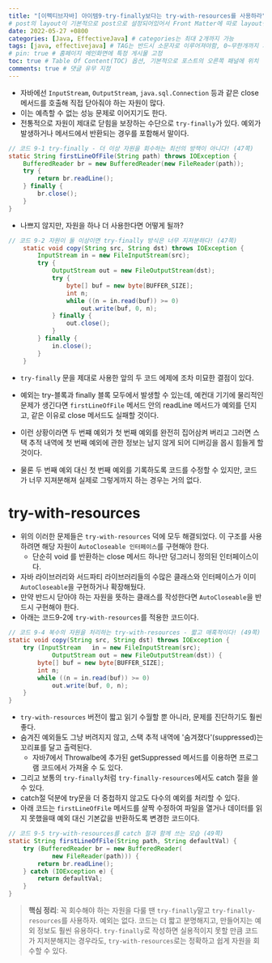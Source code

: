 ```yaml
---
title: "[이펙티브자바] 아이템9-try-finally보다는 try-with-resources를 사용하라"
# post의 layout이 기본적으로 post으로 설정되어있어서 Front Matter에 따로 layout변수를 만들어 주지 않아도 된다.
date: 2022-05-27 +0800
categories: [Java, EffectiveJava] # categories는 최대 2개까지 가능
tags: [java, effectivejava] # TAG는 반드시 소문자로 이루어져야함, 0~무한개까지 지정 가능
# pin: true # 홈페이지 메인화면에 특정 게시물 고정
toc: true # Table Of Content(TOC) 옵션, 기본적으로 포스트의 오른쪽 패널에 위치
comments: true # 댓글 유무 지정
---
```


- 자바에선 `InputStream`, `OutputStream`, `java.sql.Connection` 등과 같은 close 메서드를 호출해 직접 닫아줘야 하는 자원이 많다.
- 이는 예측할 수 없는 성능 문제로 이어지기도 한다.
- 전통적으로 자원이 제대로 닫힘을 보장하는 수단으로 `try-finally`가 있다. 예외가 발생하거나 메서드에서 반환되는 경우를 포함해서 말이다.

```java
// 코드 9-1 try-finally - 더 이상 자원을 회수하는 최선의 방책이 아니다! (47쪽)
static String firstLineOfFile(String path) throws IOException {
	BufferedReader br = new BufferedReader(new FileReader(path));
	try {
		return br.readLine();
	} finally {
		br.close();
	}
}
```

- 나쁘지 않지만, 자원을 하나 더 사용한다면 어떻게 될까?

```java
// 코드 9-2 자원이 둘 이상이면 try-finally 방식은 너무 지저분하다! (47쪽)
    static void copy(String src, String dst) throws IOException {
        InputStream in = new FileInputStream(src);
        try {
            OutputStream out = new FileOutputStream(dst);
            try {
                byte[] buf = new byte[BUFFER_SIZE];
                int n;
                while ((n = in.read(buf)) >= 0)
                    out.write(buf, 0, n);
            } finally {
                out.close();
            }
        } finally {
            in.close();
        }
    }
```

- `try-finally` 문을 제대로 사용한 앞의 두 코드 에제에 조차 미묘한 결점이 있다.

- 예외는 try-블록과 finally 블록 모두에서 발생할 수 있는데, 예컨대 기기에 물리적인 문제가 생긴다면 `firstLineOfFile` 메서드 안의 readLine 메서드가 예외를 던지고, 같은 이유로 close 메서드도 실패할 것이다.
- 이런 상황이라면 두 번쨰 예외가 첫 번째 예외를 완전히 집어삼켜 버리고 그러면 스택 추적 내역에 첫 번째 예외에 관한 정보는 남지 않게 되어 디버깅을 몹시 힘들게 할 것이다.
-  물론 두 번째 예외 대신 첫 번째 예외를 기록하도록 코드를 수정할 수 있지만, 코드가 너무 지져분해져 실제로 그렇게까지 하는 경우는 거의 없다.


# try-with-resources
- 위의 이러한 문제들은 `try-with-resources` 덕에 모두 해결되었다. 이 구조를 사용하려면 해당 자원이 `AutoCloseable 인터페이스`를 구현해야 한다.
  - 단순히 void 를 반환하는 close 메서드 하나만 덩그러니 정의된 인터페이스이다.
- 자바 라이브러리와 서드파티 라이브러리들의 수많은 클래스와 인터페이스가 이미 `AutoCloseable`을 구현하거나 확장해뒀다.
- 만약 반드시 닫아야 하는 자원을 뜻하는 클래스를 작성한다면 `AutoCloseable`을 반드시 구현해야 한다.
- 아래는 코드9-2에 `try-with-resources`를 적용한 코드이다.

```java
// 코드 9-4 복수의 자원을 처리하는 try-with-resources - 짧고 매혹적이다! (49쪽)
static void copy(String src, String dst) throws IOException {
	try (InputStream   in = new FileInputStream(src);
			OutputStream out = new FileOutputStream(dst)) {
		byte[] buf = new byte[BUFFER_SIZE];
		int n;
		while ((n = in.read(buf)) >= 0)
			out.write(buf, 0, n);
	}
}
```

- `try-with-resources` 버전이 짧고 읽기 수월할 뿐 아니라, 문제를 진단하기도 훨씬 좋다.
- 숨겨진 예외들도 그냥 버려지지 않고, 스택 추적 내역에 '숨겨졌다'(suppressed)는 꼬리표를 달고 출력된다.
  - 자바7에서 Throwalbe에 추가된 getSuppressed 메서드를 이용하면 프로그램 코드에서 가져올 수 도 있다.
- 그리고 보통의 `try-finally`처럼 `try-finally-resources`에서도 catch 절을 쓸 수 있다.
- catch절 덕분에 try문을 더 중첩하지 않고도 다수의 예외를 처리할 수 있다.
- 아래 코드는 `firstLineOfFile` 메서드를 살짝 수정하여 파일을 열거나 데이터를 읽지 못했을때 예외 대신 기본값을 반환하도록 변경한 코드이다.

```java
// 코드 9-5 try-with-resources를 catch 절과 함께 쓰는 모습 (49쪽)
static String firstLineOfFile(String path, String defaultVal) {
	try (BufferedReader br = new BufferedReader(
			new FileReader(path))) {
		return br.readLine();
	} catch (IOException e) {
		return defaultVal;
	}
}
```

> **핵심 정리**: 꼭 회수해야 하는 자원을 다룰 땐 `try-finally`말고 `try-finally-resources`를 사용하자. 예외는 없다. 코드는 더 짧고 분명해지고, 만들어지는 예외 정보도 훨씬 유용하다. `try-finally`로 작성하면 실용적이지 못할 만큼 코드가 지저분해지는 경우라도, `try-with-resources`로는 정확하고 쉽게 자원을 회수할 수 있다.


